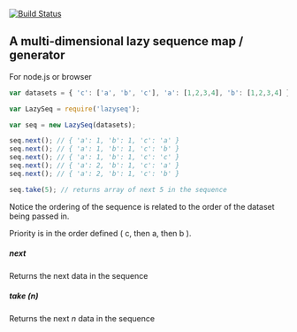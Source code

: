 [![Build Status](https://travis-ci.org/lovebear/lazyseq.png)](https://travis-ci.org/lovebear/lazyseq)

## A multi-dimensional lazy sequence map / generator

For node.js or browser


```js
var datasets = { 'c': ['a', 'b', 'c'], 'a': [1,2,3,4], 'b': [1,2,3,4] };

var LazySeq = require('lazyseq');

var seq = new LazySeq(datasets);

seq.next(); // { 'a': 1, 'b': 1, 'c': 'a' }
seq.next(); // { 'a': 1, 'b': 1, 'c': 'b' }
seq.next(); // { 'a': 1, 'b': 1, 'c': 'c' }
seq.next(); // { 'a': 2, 'b': 1, 'c': 'a' }
seq.next(); // { 'a': 2, 'b': 1, 'c': 'b' }

seq.take(5); // returns array of next 5 in the sequence
```

Notice the ordering of the sequence is related to the order of the dataset being passed in.

Priority is in the order defined ( c, then a, then b ).


##### next

Returns the next data in the sequence

##### take (*n*)

Returns the next *n* data in the sequence


